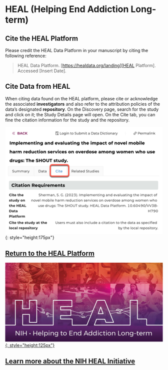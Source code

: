 # HEAL (Helping End Addiction Long-term)

## Cite the HEAL Platform

Please credit the HEAL Data Platform in your manuscript by citing the following reference:

> HEAL Data Platform. [https://healdata.org/landing][HEAL Platform]. Accessed [Insert Date].

## Cite Data from HEAL

When citing data found on the HEAL platform, please cite or acknowledge the associated **investigators** and also refer to the attribution policies of the data’s designated **repository**. On the Discovery page, search for the study and click on it; the Study Details page will open. On the Cite tab, you can fine the citation information for the study and the repository.  

![HEAL cite ex][img HEAL cite ex]{: style="height:175px"}

## [Return to the HEAL Platform][HEAL Platform]

[![HEAL Logo][img HEAL logo]{: style="height:125px"}][HEAL Platform]

## [Learn more about the NIH HEAL Initiative][Org website]

<!-- Links and Images -->
[HEAL Platform]: https://healdata.org/landing
[Gen3.org]: https://gen3.org/
[img HEAL cite ex]: ./img/HEAL-cite-example.png
[img HEAL logo]: ./img/HEAL_Initiative.webp
[img Gen3 logo]: ./img/gen3blue.png
[Org website]: https://heal.nih.gov/
<!-- 
[doi link]: 
[pmid link]: 
[pmcid link]: 
-->
